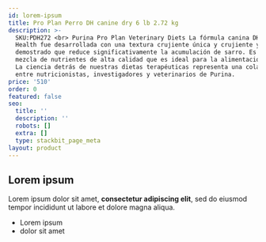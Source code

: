 ```yaml
---
id: lorem-ipsum
title: Pro Plan Perro DH canine dry 6 lb 2.72 kg
description: >-
  SKU:PDH272 <br> Purina Pro Plan Veterinary Diets La fórmula canina DH Dental
  Health fue desarrollada con una textura crujiente única y crujiente y se ha
  demostrado que reduce significativamente la acumulación de sarro. Es una
  mezcla de nutrientes de alta calidad que es ideal para la alimentación diaria.
  La ciencia detrás de nuestras dietas terapéuticas representa una colaboración
  entre nutricionistas, investigadores y veterinarios de Purina.
price: '510'
order: 0
featured: false
seo:
  title: ''
  description: ''
  robots: []
  extra: []
  type: stackbit_page_meta
layout: product
---
```

## Lorem ipsum

Lorem ipsum dolor sit amet, **consectetur adipiscing elit**, sed do eiusmod tempor incididunt ut labore et dolore magna aliqua.

- Lorem ipsum
- dolor sit amet